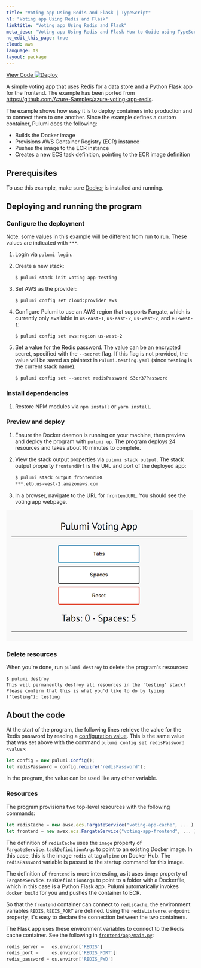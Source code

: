 ```yaml
---
title: "Voting app Using Redis and Flask | TypeScript"
h1: "Voting app Using Redis and Flask"
linktitle: "Voting app Using Redis and Flask"
meta_desc: "Voting app Using Redis and Flask How-to Guide using TypeScript"
no_edit_this_page: true
cloud: aws
language: ts
layout: package
---
```


<!-- WARNING: this page was generated by a tool. Do not edit it by hand. -->
<!-- To change it, please see https://github.com/pulumi/docs/tree/master/tools/mktutorial. -->

<p class="mb-4 flex">
    <a class="flex flex-wrap items-center rounded-md font-display text-lg text-white bg-blue-600 border-2 border-blue-600 px-2 mr-2 whitespace-no-wrap hover:text-white" style="height: 45px;" href="https://github.com/pulumi/examples/tree/master/aws-ts-voting-app" target="_blank">
        <span><i class="fab fa-github pr-2"></i> View Code</span>
    </a>
    <a href="https://app.pulumi.com/new?template=https://github.com/pulumi/examples/blob/master/aws-ts-voting-app/README.md" target="_blank">
        <img src="https://get.pulumi.com/new/button.svg" alt="Deploy">
    </a>
</p>


A simple voting app that uses Redis for a data store and a Python Flask app for the frontend. The example has been ported from https://github.com/Azure-Samples/azure-voting-app-redis.

The example shows how easy it is to deploy containers into production and to connect them to one another. Since the example defines a custom container, Pulumi does the following:
- Builds the Docker image
- Provisions AWS Container Registry (ECR) instance
- Pushes the image to the ECR instance
- Creates a new ECS task definition, pointing to the ECR image definition

## Prerequisites

To use this example, make sure [Docker](https://docs.docker.com/engine/installation/) is installed and running.

## Deploying and running the program

### Configure the deployment

Note: some values in this example will be different from run to run.  These values are indicated
with `***`.

1.  Login via `pulumi login`.

1.  Create a new stack:

    ```
    $ pulumi stack init voting-app-testing
    ```

1.  Set AWS as the provider:

    ```
    $ pulumi config set cloud:provider aws
    ```

1.  Configure Pulumi to use an AWS region that supports Fargate, which is currently only available in `us-east-1`, `us-east-2`, `us-west-2`, and `eu-west-1`:

    ```
    $ pulumi config set aws:region us-west-2
    ```

1.  Set a value for the Redis password. The value can be an encrypted secret, specified with the `--secret` flag. If this flag is not provided, the value will be saved as plaintext in `Pulumi.testing.yaml` (since `testing` is the current stack name).

    ```
    $ pulumi config set --secret redisPassword S3cr37Password
    ```

### Install dependencies

1.  Restore NPM modules via `npm install` or `yarn install`.

### Preview and deploy

1.  Ensure the Docker daemon is running on your machine, then preview and deploy the program with `pulumi up`. The program deploys 24 resources and takes about 10 minutes to complete.

1.  View the stack output properties via `pulumi stack output`. The stack output property `frontendUrl` is the URL and port of the deployed app:

    ```bash
    $ pulumi stack output frontendURL
    ***.elb.us-west-2.amazonaws.com
    ```

1.  In a browser, navigate to the URL for `frontendURL`. You should see the voting app webpage.

   ![Voting app screenshot](https://raw.githubusercontent.com/pulumi/examples/master/aws-ts-voting-app/voting-app-webpage.png)

### Delete resources

When you're done, run `pulumi destroy` to delete the program's resources:

```
$ pulumi destroy
This will permanently destroy all resources in the 'testing' stack!
Please confirm that this is what you'd like to do by typing ("testing"): testing
```

## About the code

At the start of the program, the following lines retrieve the value for the Redis password by reading a [configuration value](https://www.pulumi.com/docs/reference/config/). This is the same value that was set above with the command `pulumi config set redisPassword <value>`:

```typescript
let config = new pulumi.Config();
let redisPassword = config.require("redisPassword");
```

In the program, the value can be used like any other variable.

### Resources

The program provisions two top-level resources with the following commands:

```typescript
let redisCache = new awsx.ecs.FargateService("voting-app-cache", ... )
let frontend = new awsx.ecs.FargateService("voting-app-frontend", ... )
```

The definition of `redisCache` uses the `image` property of `FargateService.taskDefinitionArgs` to point to an existing Docker image. In this case, this is the image `redis` at tag `alpine` on Docker Hub. The `redisPassword` variable is passed to the startup command for this image.

The definition of `frontend` is more interesting, as it uses `image` property of `FargateService.taskDefinitionArgs` to point to a folder with a Dockerfile, which in this case is a Python Flask app. Pulumi automatically invokes `docker build` for you and pushes the container to ECR.

So that the `frontend` container can connect to `redisCache`, the environment variables `REDIS`, `REDIS_PORT` are defined. Using the `redisListenre.endpoint` property, it's easy to declare the connection between the two containers.

The Flask app uses these environment variables to connect to the Redis cache container. See the following in [`frontend/app/main.py`](https://github.com/pulumi/examples/blob/master/aws-ts-voting-app/frontend/app/main.py):

```python
redis_server =   os.environ['REDIS']
redis_port =     os.environ['REDIS_PORT']
redis_password = os.environ['REDIS_PWD']
```

